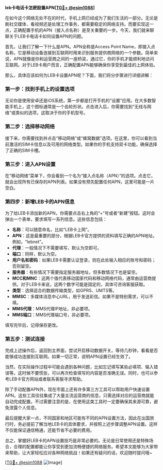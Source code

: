 **leb卡电话卡怎麽設置APN[[TG💪+ @esim1088](https://t.me/s/esim1088)]**

在如今这个网络无处不在的时代，手机上网已经成为了我们生活的一部分。无论是刷社交媒体、看视频还是处理工作事务，都需要稳定的网络支持。而要实现这一点，正确配置手机的APN（接入点名称）是至关重要的一步。今天，我们就来聊聊关于LEB卡电话卡如何设置APN的问题。

首先，让我们了解一下什么是APN。APN全称是Access Point Name，即接入点名称。它是移动设备连接到互联网时用来识别服务提供商网络的一个参数。简单来说，APN就像是你和运营商之间的一座桥梁，通过它，你的手机才能顺利地访问互联网。对于LEB卡用户而言，正确配置APN能够确保你享受到最佳的上网体验。

那么，具体应该如何为LEB卡设置APN呢？下面，我们将分步骤进行详细讲解：

### 第一步：找到手机上的设置选项

无论你是使用安卓还是iOS系统，第一步都是打开手机的“设置”应用。在大多数智能手机上，这个图标通常是一个齿轮形状。点击进入后，你需要找到“无线与网络”或类似的选项，这取决于你的手机型号。

### 第二步：选择移动网络

接下来，你需要找到并点击“移动网络”或“蜂窝数据”选项。在这里，你可以看到当前激活的SIM卡信息以及可用的网络类型。如果你的手机支持双卡功能，确保选择了正确的SIM卡槽。

### 第三步：进入APN设置

在“移动网络”菜单下，你会看到一个名为“接入点名称（APN）”的选项。点击它，就会出现所有已保存的APN列表。如果没有预先配置任何APN，这里可能是一片空白。

### 第四步：新增LEB卡的APN信息

为了给LEB卡添加新的APN，你需要点击右上角的“+”号或者“新建”按钮。这时会弹出一个表单，要求填写一系列信息。这些信息包括：

- **名称**：可以随意命名，比如“LEB卡上网”。
- **APN**：这是最重要的部分，根据LEB卡官方提供的资料填写正确的APN地址。例如，“lebnet”。
- **代理**：一般情况下不需要填写，默认为空即可。
- **端口**：同样，默认为空。
- **用户名和密码**：如果LEB卡需要认证登录，则在此处输入相应的账号和密码；否则留空。
- **服务器**：有些情况下需要指定服务器地址，但多数情况下也是留空。
- **MCC和MNC**：这两个值代表移动国家代码和移动网络代码，通常由运营商提供。对于LEB卡来说，这两个数字可能是固定的，具体可咨询客服获取。
- **类型**：选择适合的数据传输类型，如GPRS、UMTS等。
- **MMSC**：多媒体消息中心URL，用于发送彩信。如果不是特别需求，可以不填。
- **MMS代理**：MMS代理IP地址，非必要项。
- **MMS端口**：MMS代理端口号，非必要项。

填写完毕后，记得保存更改。

### 第五步：测试连接

完成上述操作后，返回到主界面，尝试开启移动数据开关。等待几秒钟，看看是否能够成功连接到互联网。如果一切正常，说明APN设置已经生效了。

当然，在实际操作过程中可能会遇到各种问题，比如忘记填写某些必填项、输入错误等。这时候不要慌张，可以再次检查填写的内容是否准确无误。同时，也可以参考LEB卡官方网站或者联系客服寻求帮助。

除了手动配置APN外，现在市面上还有许多第三方工具可以帮助用户快速设置APN。这些工具往往集成了大量主流运营商的信息，只需选择对应的运营商就能自动完成配置。不过需要注意的是，在使用这类工具时一定要确保其来源可靠，避免泄露个人信息。

最后提醒大家一点，不同国家和地区可能有不同的APN设置方法，因此在出国旅行时，务必提前了解当地LEB卡的具体要求，并按照上述步骤调整APN设置。这样不仅能保证通信畅通，还能节省不必要的费用。

总之，掌握好LEB卡的APN设置技巧是非常必要的。无论是日常使用还是特殊场合，合理的配置都能让你享受到更加流畅便捷的网络服务。希望本文能够为大家带来帮助，让大家轻松应对各种网络挑战！如果还有疑问的话，欢迎随时提问哦~

[[TG💪+ @esim1088](https://t.me/s/esim1088) ![Image](https://i.postimg.cc/4NQfJmqS/Snipaste-2025-05-13-00-14-12.png)]